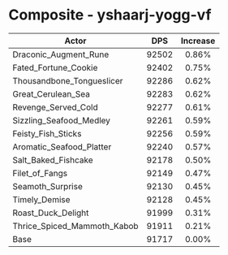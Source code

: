# Composite - yshaarj-yogg-vf
| Actor | DPS | Increase |
|---|:---:|:---:|
|Draconic_Augment_Rune|92502|0.86%|
|Fated_Fortune_Cookie|92402|0.75%|
|Thousandbone_Tongueslicer|92286|0.62%|
|Great_Cerulean_Sea|92283|0.62%|
|Revenge_Served_Cold|92277|0.61%|
|Sizzling_Seafood_Medley|92261|0.59%|
|Feisty_Fish_Sticks|92256|0.59%|
|Aromatic_Seafood_Platter|92240|0.57%|
|Salt_Baked_Fishcake|92178|0.50%|
|Filet_of_Fangs|92149|0.47%|
|Seamoth_Surprise|92130|0.45%|
|Timely_Demise|92128|0.45%|
|Roast_Duck_Delight|91999|0.31%|
|Thrice_Spiced_Mammoth_Kabob|91911|0.21%|
|Base|91717|0.00%|
